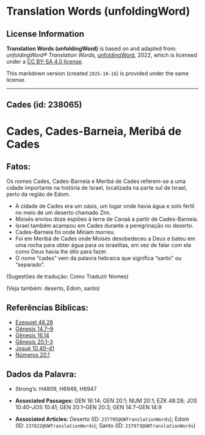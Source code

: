 # Translation Words (unfoldingWord)

## License Information

**Translation Words (unfoldingWord)** is based on and adapted from: _unfoldingWord® Translation Words_, [unfoldingWord](https://unfoldingword.org/utw), 2022, which is licensed under a [CC BY-SA 4.0 license](https://creativecommons.org/licenses/by-sa/4.0/legalcode.en).

This markdown version (created `2025-10-16`) is provided under the same license.



--------------------------------

## Cades (id: 238065)

Cades, Cades\-Barneia, Meribá de Cades
======================================

Fatos:
------

Os nomes Cades, Cades\-Barneia e Meribá de Cades referem\-se a uma cidade importante na história de Israel, localizada na parte sul de Israel, perto da região de Edom.

* A cidade de Cades era um oásis, um lugar onde havia água e solo fértil no meio de um deserto chamado Zim.
* Moisés enviou doze espiões à terra de Canaã a partir de Cades\-Barneia.
* Israel também acampou em Cades durante a peregrinação no deserto.
* Cades\-Barneia foi onde Miriam morreu.
* Foi em Meribá de Cades onde Moisés desobedeceu a Deus e bateu em uma rocha para obter água para os israelitas, em vez de falar com ela como Deus havia lhe dito para fazer.
* O nome “cades” vem da palavra hebraica que significa “santo” ou “separado”.

(Sugestões de tradução: Como Traduzir Nomes)

(Veja também: deserto, Edom, santo)

Referências Bíblicas:
---------------------

* [Ezequiel 48\.28](https://ref.ly/Ezek48:28)
* [Gênesis 14\.7–9](https://ref.ly/Gen14:7-Gen14:9)
* [Gênesis 16\.14](https://ref.ly/Gen16:14)
* [Gênesis 20\.1–3](https://ref.ly/Gen20:1-Gen20:3)
* [Josué 10\.40–41](https://ref.ly/Josh10:40-Josh10:41)
* [Números 20\.1](https://ref.ly/Num20:1)

Dados da Palavra:
-----------------

* Strong’s: H4809, H6946, H6947

* **Associated Passages:** GEN 16:14; GEN 20:1; NUM 20:1; EZK 48:28; JOS 10:40–JOS 10:41; GEN 20:1–GEN 20:3; GEN 14:7–GEN 14:9
* **Associated Articles:** Deserto (ID: `237795@UWTranslationWords`); Edom (ID: `237822@UWTranslationWords`); Santo (ID: `237973@UWTranslationWords`)

